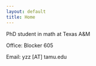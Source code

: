 ```yaml
---
layout: default
title: Home
---
```


PhD student in math at Texas A&M

Office: Blocker 605

Email: yzz [AT] tamu.edu

